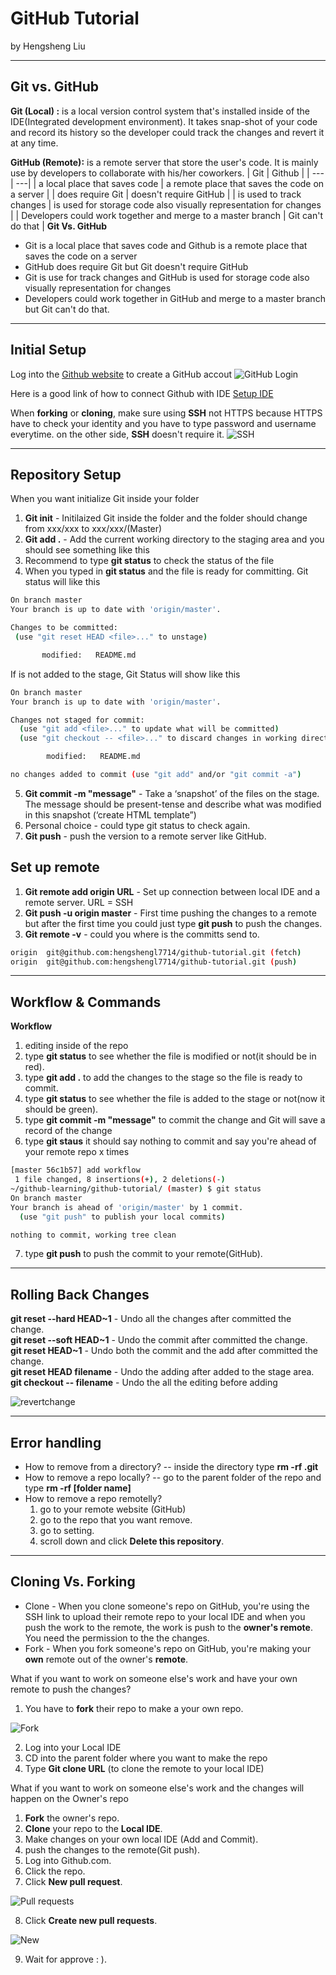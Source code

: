 # GitHub Tutorial

by Hengsheng Liu 

---
## Git vs. GitHub
**Git (Local) :** is a local version control system that's installed inside of the IDE(Integrated development environment). It takes snap-shot of your code and record its history so the developer could track the changes and revert it at any time.

**GitHub (Remote):** is a remote server that store the user's code. It is mainly use by developers to collaborate with his/her coworkers. 
 | Git | Github |
 | --- | ---|
 | a local place that saves code | a remote place that saves the code on a server |
 | does require Git | doesn't require GitHub |
 | is used to track changes | is used for storage code also visually representation for changes |
 | Developers could work together and merge to a master branch | Git can't do that |
 **Git Vs. GitHub**

*   Git is a local place that saves code and Github is a remote place that saves the code on a server
*   GitHub does require Git but Git doesn't require GitHub
*   Git is use for track changes and GitHub is used for storage code also visually representation for changes
*   Developers could work together in GitHub and merge to a master branch but Git can't do that. 

---
## Initial Setup

Log into the [Github website](https://github.com/) to create a GitHub accout
![GitHub Login](Signup.PNG)

Here is a good link of how to connect Github with IDE
[Setup IDE](https://github.com/hstatsep/ide50)

When **forking** or **cloning**, make sure using **SSH** not HTTPS because HTTPS have to check your identity and you have to type password and username everytime. on the other side, **SSH** doesn't require it. 
![SSH](SSH.PNG)


---
## Repository Setup
When you want initialize Git inside your folder
1. **Git init** - Initilaized Git inside the folder and the folder should change from xxx/xxx to xxx/xxx/(Master)
2. **Git add .** - Add the current working directory to the staging area and you should see something like this
3. Recommend to type **git status** to check the status of the file
4. When you typed in **git status** and the file is ready for committing. Git status will like this
 ```bash
On branch master
Your branch is up to date with 'origin/master'.

Changes to be committed:
  (use "git reset HEAD <file>..." to unstage)

        modified:   README.md

```
 If is not added to the stage, Git Status will show like this
```bash
On branch master
Your branch is up to date with 'origin/master'.

Changes not staged for commit:
  (use "git add <file>..." to update what will be committed)
  (use "git checkout -- <file>..." to discard changes in working directory)

        modified:   README.md

no changes added to commit (use "git add" and/or "git commit -a")
```
5. **Git commit -m "message"** - Take a ‘snapshot’ of the files on the stage.  The message should be present-tense and describe what was modified in this snapshot (‘create HTML template”)
6. Personal choice - could type git status to check again.
7. **Git push** - push the version to a remote server like GitHub. 

## Set up remote
1. **Git remote add origin URL** - Set up connection between local IDE and a remote server. URL = SSH 
2. **Git push -u origin master** - First time pushing the changes to a remote but after the first time you could just type **git push** to push the changes. 
3. **Git remote -v** - could you where is the committs send to. 
```bash
origin  git@github.com:hengshengl7714/github-tutorial.git (fetch)
origin  git@github.com:hengshengl7714/github-tutorial.git (push)
```


---
## Workflow & Commands
**Workflow**
1. editing inside of the repo 
2. type **git status** to see whether the file is modified or not(it should be in red).
3. type **git add .** to add the changes to the stage so the file is ready to commit.
4. type **git status** to see whether the file is added to the stage or not(now it should be green).
5. type **git commit -m "message"** to commit the change and Git will save a record of the change 
6. type **git staus** it should say nothing to commit and say you're ahead of your remote repo x times 

```bash
[master 56c1b57] add workflow
 1 file changed, 8 insertions(+), 2 deletions(-)
~/github-learning/github-tutorial/ (master) $ git status 
On branch master
Your branch is ahead of 'origin/master' by 1 commit.
  (use "git push" to publish your local commits)

nothing to commit, working tree clean
```

7. type **git push** to push the commit to your remote(GitHub).


---
## Rolling Back Changes
**git reset --hard HEAD~1** - Undo all the changes after committed the change.  
**git reset --soft HEAD~1** - Undo the commit after committed the change.  
**git reset HEAD~1** - Undo both the commit and the add after committed the change.  
**git reset HEAD filename** - Undo the adding after added to the stage area.  
**git checkout -- filename** - Undo the all the editing before adding

![revertchange](revert.PNG)

---
## Error handling 
* How to remove from a directory? -- inside the directory type **rm -rf .git** 
* How to remove a repo locally? -- go to the parent folder of the repo and type **rm -rf [folder name]**
* How to remove a repo remotelly? 
    1. go to your remote website (GitHub) 
    2. go to the repo that you want remove. 
    3. go to setting. 
    4. scroll down and click **Delete this repository**.

---
## Cloning Vs. Forking
* Clone - When you clone someone's repo on GitHub, you're using the SSH link to upload their remote repo to your local IDE and when you push the work to the remote, the work is push to the **owner's remote**. You need the permission to the the changes.   
* Fork  - When you fork someone's repo on GitHub, you're making your **own** remote out of the owner's **remote**. 

What if you want to work on someone else's work and have your own remote to push the changes?
1.  You have to **fork** their repo to make a your own repo.

![Fork](Fork.png)

2. Log into your Local IDE
3. CD into the parent folder where you want to make the repo
4. Type **Git clone URL** (to clone the remote to your local IDE)

What if you want to work on someone else's work and the changes will happen on the Owner's repo
1. **Fork** the owner's repo.
2. **Clone** your repo to the **Local IDE**.
3. Make changes on your own local IDE (Add and Commit). 
4. push the changes to the remote(Git push).
5. Log into Github.com.
6. Click the repo.
7. Click **New pull request**.

![Pull requests](Pull-request.png)

8. Click **Create new pull requests**.

![New](New.png)

9. Wait for approve : ). 